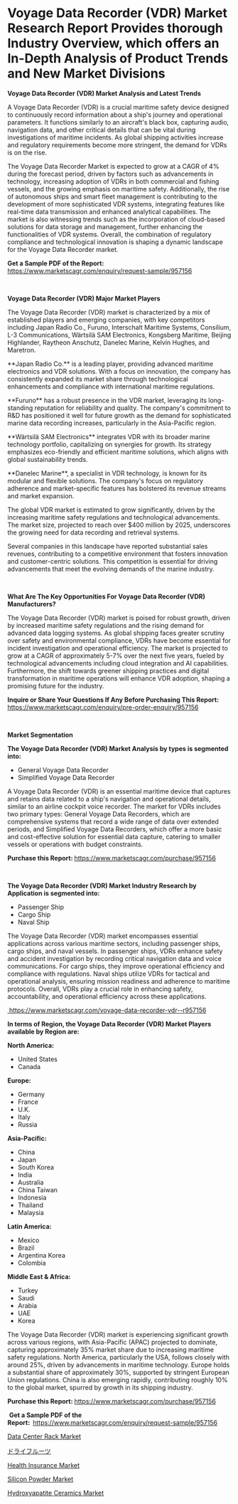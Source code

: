 <p><h1>Voyage Data Recorder (VDR) Market Research Report Provides thorough Industry Overview, which offers an In-Depth Analysis of Product Trends and New Market Divisions</h1></p><p><strong>Voyage Data Recorder (VDR) Market Analysis and Latest Trends</strong></p>
<p><p>A Voyage Data Recorder (VDR) is a crucial maritime safety device designed to continuously record information about a ship's journey and operational parameters. It functions similarly to an aircraft's black box, capturing audio, navigation data, and other critical details that can be vital during investigations of maritime incidents. As global shipping activities increase and regulatory requirements become more stringent, the demand for VDRs is on the rise.</p><p>The Voyage Data Recorder Market is expected to grow at a CAGR of 4% during the forecast period, driven by factors such as advancements in technology, increasing adoption of VDRs in both commercial and fishing vessels, and the growing emphasis on maritime safety. Additionally, the rise of autonomous ships and smart fleet management is contributing to the development of more sophisticated VDR systems, integrating features like real-time data transmission and enhanced analytical capabilities. The market is also witnessing trends such as the incorporation of cloud-based solutions for data storage and management, further enhancing the functionalities of VDR systems. Overall, the combination of regulatory compliance and technological innovation is shaping a dynamic landscape for the Voyage Data Recorder market.</p></p>
<p><strong>Get a Sample PDF of the Report:&nbsp;</strong> <a href="https://www.marketscagr.com/enquiry/request-sample/957156">https://www.marketscagr.com/enquiry/request-sample/957156</a></p>
<p>&nbsp;</p>
<p><strong>Voyage Data Recorder (VDR) Major Market Players</strong></p>
<p><p>The Voyage Data Recorder (VDR) market is characterized by a mix of established players and emerging companies, with key competitors including Japan Radio Co., Furuno, Interschalt Maritime Systems, Consilium, L-3 Communications, Wärtsilä SAM Electronics, Kongsberg Maritime, Beijing Highlander, Raytheon Anschutz, Danelec Marine, Kelvin Hughes, and Maretron.</p><p>**Japan Radio Co.** is a leading player, providing advanced maritime electronics and VDR solutions. With a focus on innovation, the company has consistently expanded its market share through technological enhancements and compliance with international maritime regulations.</p><p>**Furuno** has a robust presence in the VDR market, leveraging its long-standing reputation for reliability and quality. The company's commitment to R&D has positioned it well for future growth as the demand for sophisticated marine data recording increases, particularly in the Asia-Pacific region.</p><p>**Wärtsilä SAM Electronics** integrates VDR with its broader marine technology portfolio, capitalizing on synergies for growth. Its strategy emphasizes eco-friendly and efficient maritime solutions, which aligns with global sustainability trends.</p><p>**Danelec Marine**, a specialist in VDR technology, is known for its modular and flexible solutions. The company's focus on regulatory adherence and market-specific features has bolstered its revenue streams and market expansion.</p><p>The global VDR market is estimated to grow significantly, driven by the increasing maritime safety regulations and technological advancements. The market size, projected to reach over $400 million by 2025, underscores the growing need for data recording and retrieval systems.</p><p>Several companies in this landscape have reported substantial sales revenues, contributing to a competitive environment that fosters innovation and customer-centric solutions. This competition is essential for driving advancements that meet the evolving demands of the marine industry.</p></p>
<p>&nbsp;</p>
<p><strong>What Are The Key Opportunities For Voyage Data Recorder (VDR) Manufacturers?</strong></p>
<p><p>The Voyage Data Recorder (VDR) market is poised for robust growth, driven by increased maritime safety regulations and the rising demand for advanced data logging systems. As global shipping faces greater scrutiny over safety and environmental compliance, VDRs have become essential for incident investigation and operational efficiency. The market is projected to grow at a CAGR of approximately 5-7% over the next five years, fueled by technological advancements including cloud integration and AI capabilities. Furthermore, the shift towards greener shipping practices and digital transformation in maritime operations will enhance VDR adoption, shaping a promising future for the industry.</p></p>
<p><strong>Inquire or Share Your Questions If Any Before Purchasing This Report:</strong> <a href="https://www.marketscagr.com/enquiry/pre-order-enquiry/957156">https://www.marketscagr.com/enquiry/pre-order-enquiry/957156</a></p>
<p>&nbsp;</p>
<p><strong>Market Segmentation</strong></p>
<p><strong>The Voyage Data Recorder (VDR) Market Analysis by types is segmented into:</strong></p>
<p><ul><li>General Voyage Data Recorder</li><li>Simplified Voyage Data Recorder</li></ul></p>
<p><p>A Voyage Data Recorder (VDR) is an essential maritime device that captures and retains data related to a ship's navigation and operational details, similar to an airline cockpit voice recorder. The market for VDRs includes two primary types: General Voyage Data Recorders, which are comprehensive systems that record a wide range of data over extended periods, and Simplified Voyage Data Recorders, which offer a more basic and cost-effective solution for essential data capture, catering to smaller vessels or operations with budget constraints.</p></p>
<p><strong>Purchase this Report:&nbsp;</strong><a href="https://www.marketscagr.com/purchase/957156">https://www.marketscagr.com/purchase/957156</a></p>
<p>&nbsp;</p>
<p><strong>The Voyage Data Recorder (VDR) Market Industry Research by Application is segmented into:</strong></p>
<p><ul><li>Passenger Ship</li><li>Cargo Ship</li><li>Naval Ship</li></ul></p>
<p><p>The Voyage Data Recorder (VDR) market encompasses essential applications across various maritime sectors, including passenger ships, cargo ships, and naval vessels. In passenger ships, VDRs enhance safety and accident investigation by recording critical navigation data and voice communications. For cargo ships, they improve operational efficiency and compliance with regulations. Naval ships utilize VDRs for tactical and operational analysis, ensuring mission readiness and adherence to maritime protocols. Overall, VDRs play a crucial role in enhancing safety, accountability, and operational efficiency across these applications.</p></p>
<p><a href="https://www.marketscagr.com/voyage-data-recorder-vdr--r957156">&nbsp;https://www.marketscagr.com/voyage-data-recorder-vdr--r957156</a></p>
<p><strong>In terms of Region, the Voyage Data Recorder (VDR) Market Players available by Region are:</strong></p>
<p>
    <p> <strong> North America: </strong>
        <ul>
            <li>United States</li>
            <li>Canada</li>
        </ul>
        </p> 
    <p> <strong> Europe: </strong>
        <ul>
            <li>Germany</li>
            <li>France</li>
            <li>U.K.</li>
            <li>Italy</li>
            <li>Russia</li>
        </ul>
        </p> 
    <p> <strong> Asia-Pacific: </strong>
        <ul>
            <li>China</li>
            <li>Japan</li>
            <li>South Korea</li>
            <li>India</li>
            <li>Australia</li>
            <li>China Taiwan</li>
            <li>Indonesia</li>
            <li>Thailand</li>
            <li>Malaysia</li>
        </ul>
        </p> 
    <p> <strong> Latin America: </strong>
        <ul>
            <li>Mexico</li>
            <li>Brazil</li>
            <li>Argentina Korea</li>
            <li>Colombia</li>
        </ul>
        </p> 
    <p> <strong> Middle East & Africa: </strong>
        <ul>
            <li>Turkey</li>
            <li>Saudi</li>
            <li>Arabia</li>
            <li>UAE</li>
            <li>Korea</li>
        </ul>
    </p>
    </p>
<p><p>The Voyage Data Recorder (VDR) market is experiencing significant growth across various regions, with Asia-Pacific (APAC) projected to dominate, capturing approximately 35% market share due to increasing maritime safety regulations. North America, particularly the USA, follows closely with around 25%, driven by advancements in maritime technology. Europe holds a substantial share of approximately 30%, supported by stringent European Union regulations. China is also emerging rapidly, contributing roughly 10% to the global market, spurred by growth in its shipping industry.</p></p>
<p><strong>Purchase this Report: </strong><a href="https://www.marketscagr.com/purchase/957156">https://www.marketscagr.com/purchase/957156</a></p>
<p>&nbsp;<strong>Get a Sample PDF of the Report:&nbsp;&nbsp;</strong><a href="https://www.marketscagr.com/enquiry/request-sample/957156">https://www.marketscagr.com/enquiry/request-sample/957156</a></p>
<p><strong></strong></p>
<p><p><a href="https://www.linkedin.com/pulse/future-ready-strategic-insights-global-data-center-rack-market-nkgye?trackingId=UhRZJ9ENQraRF%2BDE4uydFg%3D%3D">Data Center Rack Market</a></p><p><a href="https://medium.com/@dfs4ff/2024%E5%B9%B4%E3%81%8B%E3%82%892031%E5%B9%B4%E3%81%BE%E3%81%A7%E3%81%AE%E3%82%B0%E3%83%AD%E3%83%BC%E3%83%90%E3%83%AB%E3%83%89%E3%83%A9%E3%82%A4%E3%83%95%E3%83%AB%E3%83%BC%E3%83%84%E5%B8%82%E5%A0%B4%E3%81%AE%E6%A9%9F%E4%BC%9A%E3%81%A8%E4%BA%88%E6%B8%AC-d38deb871d40">ドライフルーツ</a></p><p><a href="https://www.linkedin.com/pulse/health-insurance-market-share-size-trends-industry-analysis-report-kziwe?trackingId=A%2FBFv7KIThq1S9iTrdHyhA%3D%3D">Health Insurance Market</a></p><p><a href="https://issuu.com/reportprime-2/docs/silicon-powder-market-size-2030.ppt_2813404096d832">Silicon Powder Market</a></p><p><a href="https://issuu.com/reportprime-2/docs/hydroxyapatite-ceramics-market-size_0386cb2c0594ae">Hydroxyapatite Ceramics Market</a></p></p>